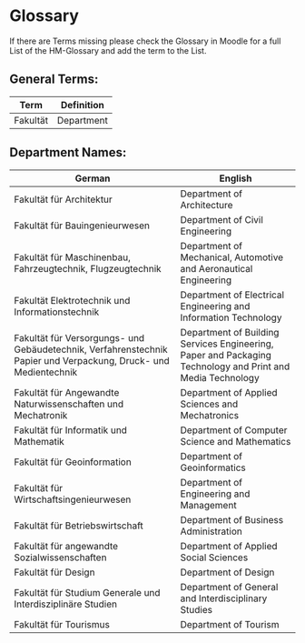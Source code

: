 Glossary
========

If there are Terms missing please check the Glossary in Moodle for a full List of the HM-Glossary and add the term to the List.

## General Terms:

|               Term                |               Definition                |
|-----------------------------------|-----------------------------------------|
|Fakultät                           |Department                               |

## Department Names:

|               German              |                   English               |
|-----------------------------------|-----------------------------------------|
|Fakultät für Architektur|Department of Architecture|
|Fakultät für Bauingenieurwesen|Department of Civil Engineering|
|Fakultät für Maschinenbau, Fahrzeugtechnik, Flugzeugtechnik|Department of Mechanical, Automotive and Aeronautical Engineering|
|Fakultät Elektrotechnik und Informationstechnik|Department of Electrical Engineering and Information Technology|
|Fakultät für Versorgungs- und Gebäudetechnik, Verfahrenstechnik Papier und Verpackung, Druck- und Medientechnik|Department of Building Services Engineering, Paper and Packaging Technology and Print and Media Technology|
|Fakultät für Angewandte Naturwissenschaften und Mechatronik|Department of Applied Sciences and Mechatronics|
|Fakultät für Informatik und Mathematik|Department of Computer Science and Mathematics|
|Fakultät für Geoinformation|Department of Geoinformatics|
|Fakultät für Wirtschaftsingenieurwesen|Department of Engineering and Management|
|Fakultät für Betriebswirtschaft|Department of Business Administration|
|Fakultät für angewandte Sozialwissenschaften|Department of Applied Social Sciences|
|Fakultät für Design|Department of Design|
|Fakultät für Studium Generale und Interdisziplinäre Studien|Department of General and Interdisciplinary Studies|
|Fakultät für Tourismus|Department of Tourism|




